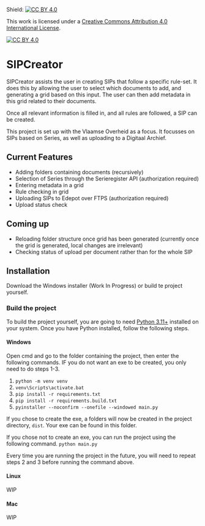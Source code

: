 Shield: [![CC BY 4.0][cc-by-shield]][cc-by]

This work is licensed under a
[Creative Commons Attribution 4.0 International License][cc-by].

[![CC BY 4.0][cc-by-image]][cc-by]

[cc-by]: http://creativecommons.org/licenses/by/4.0/
[cc-by-image]: https://i.creativecommons.org/l/by/4.0/88x31.png
[cc-by-shield]: https://img.shields.io/badge/License-CC%20BY%204.0-lightgrey.svg

# SIPCreator

SIPCreator assists the user in creating SIPs that follow a specific rule-set.
It does this by allowing the user to select which documents to add, and generating a grid based on this input.
The user can then add metadata in this grid related to their documents.

Once all relevant information is filled in, and all rules are followed, a SIP can be created.

This project is set up with the Vlaamse Overheid as a focus.
It focusses on SIPs based on Series, as well as uploading to a Digitaal Archief.

## Current Features

- Adding folders containing documents (recursively)
- Selection of Series through the Serieregister API (authorization required)
- Entering metadata in a grid
- Rule checking in grid
- Uploading SIPs to Edepot over FTPS (authorization required)
- Upload status check

## Coming up

- Reloading folder structure once grid has been generated (currently once the grid is generated, local changes are irrelevant)
- Checking status of upload per document rather than for the whole SIP

## Installation

Download the Windows installer (Work In Progress) or build te project yourself.

### Build the project

To build the project yourself, you are going to need [Python 3.11+](https://www.python.org/downloads/) installed on your system.
Once you have Python installed, follow the following steps.

#### Windows

Open cmd and go to the folder containing the project, then enter the following commands.
IF you do not want an exe to be created, you only need to do steps 1-3.

1. `python -m venv venv`
2. `venv\Scripts\activate.bat`
3. `pip install -r requirements.txt`
4. `pip install -r requirements.build.txt`
5. `pyinstaller --noconfirm --onefile --windowed main.py`

If you chose to create the exe, a folders will now be created in the project directory, `dist`.
Your exe can be found in this folder.

If you chose not to create an exe, you can run the project using the following command.
`python main.py`

Every time you are running the project in the future, you will need to repeat steps 2 and 3 before running the command above.

#### Linux

WIP

#### Mac

WIP
